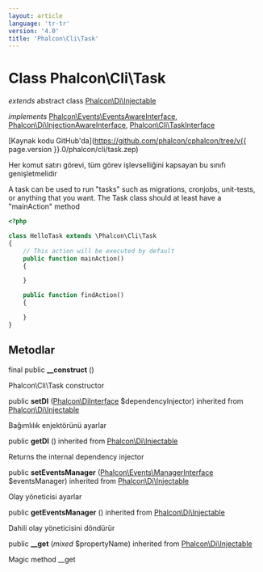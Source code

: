 ```yaml
---
layout: article
language: 'tr-tr'
version: '4.0'
title: 'Phalcon\Cli\Task'
---
```

# Class **Phalcon\Cli\Task**

*extends* abstract class [Phalcon\Di\Injectable](Phalcon_Di_Injectable)

*implements* [Phalcon\Events\EventsAwareInterface](Phalcon_Events_EventsAwareInterface), [Phalcon\Di\InjectionAwareInterface](Phalcon_Di_InjectionAwareInterface), [Phalcon\Cli\TaskInterface](Phalcon_Cli_TaskInterface)

[Kaynak kodu GitHub'da](https://github.com/phalcon/cphalcon/tree/v{{ page.version }}.0/phalcon/cli/task.zep)

Her komut satırı görevi, tüm görev işlevselliğini kapsayan bu sınıfı genişletmelidir

A task can be used to run "tasks" such as migrations, cronjobs, unit-tests, or anything that you want. The Task class should at least have a "mainAction" method

```php
<?php

class HelloTask extends \Phalcon\Cli\Task
{
    // This action will be executed by default
    public function mainAction()
    {

    }

    public function findAction()
    {

    }
}

```

## Metodlar

final public **__construct** ()

Phalcon\Cli\Task constructor

public **setDI** ([Phalcon\DiInterface](Phalcon_DiInterface) $dependencyInjector) inherited from [Phalcon\Di\Injectable](Phalcon_Di_Injectable)

Bağımlılık enjektörünü ayarlar

public **getDI** () inherited from [Phalcon\Di\Injectable](Phalcon_Di_Injectable)

Returns the internal dependency injector

public **setEventsManager** ([Phalcon\Events\ManagerInterface](Phalcon_Events_ManagerInterface) $eventsManager) inherited from [Phalcon\Di\Injectable](Phalcon_Di_Injectable)

Olay yöneticisi ayarlar

public **getEventsManager** () inherited from [Phalcon\Di\Injectable](Phalcon_Di_Injectable)

Dahili olay yöneticisini döndürür

public **__get** (*mixed* $propertyName) inherited from [Phalcon\Di\Injectable](Phalcon_Di_Injectable)

Magic method __get